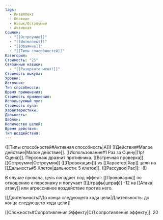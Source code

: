```yaml
---
tags:
  - Интеллект
  - Обаяние
  - Навык/Остроумие
  - Активная
Ссылки:
  - "[[Остроумие]]"
  - "[[Интеллект]]"
  - "[[Обаяние]]"
  - "[[Типы способностей]]"
Категория: 
Стоимость: "25"
Связанные навыки:
  - "[[Разорвите меня!]]"
Стоимость выкупа:
Уровни:
Источник:
Тип способности:
Время применения:
Стоимость применения:
Используемый пул:
Стоимость пула:
Характеристики:
Дальность:
Шаблон:
Количество целей:
Время действия:
Тип воздействия:
---
```

([[Типы способностей#Активная способность|А]]) [[Действия#Малое действие|Малое действие]]. [[Использование#1 Раз за Сцену|(1р/Сцена)]]. Персонаж дразнит противника. [[Встречная проверка]] [[Остроумие|Остроумия]] ([[Провокация]]) vs [[Характер|Хар]] цели на [[Дальность#5 Клеток|дальности: 5 клеток]]. ([[Рассудок|Рас]]: -8)

В случае провала, цель попадает под эффект: [[Провокация]] по отношению к персонажу и получает [[Штрафы|штраф]] -12 на [[Атака|атаку]] или агрессивное воздействие против него. 

[[Длительность#До конца следующего хода цели|Длительность: до конца следующего хода цели]]

[[Сложность#Cопротивления Эффекту|СЛ сопротивления эффекту]]: 20